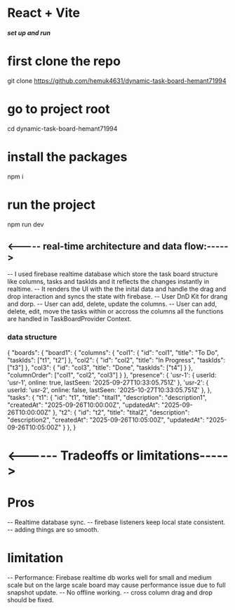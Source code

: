# React + Vite

##### set up and run 
# first clone the repo
git clone https://github.com/hemuk4631/dynamic-task-board-hemant71994
# go to project root
cd dynamic-task-board-hemant71994
# install the packages
npm i
# run the project
npm run dev

## <----- real-time architecture and data flow:----->
-- I used firebase realtime database which store the task board structure like columns, tasks and taskIds and it reflects the changes instantly in realtime.
-- It renders the UI with the the inital data and handle the drag and drop interaction and syncs the state with firebase.
-- User DnD Kit for drang and dorp.
-- User can add, delete, update the columns.
-- User can add, delete, edit, move the tasks within or accross the columns all the functions are handled in TaskBoardProvider Context.
### data structure
{
    "boards": {
      "board1": {
        "columns": {
          "col1": { "id": "col1", "title": "To Do", "taskIds": ["t1", "t2"] },
          "col2": { "id": "col2", "title": "In Progress", "taskIds": ["t3"] },
          "col3": { "id": "col3", "title": "Done", "taskIds": ["t4"] }
        },
        "columnOrder": ["col1", "col2", "col3"]
      }
    },
    "presence": {
    'usr-1': {
    userId: 'usr-1',
    online: true,
    lastSeen: '2025-09-27T10:33:05.751Z'
    },
    'usr-2': {
    userId: 'usr-2',
    online: false,
    lastSeen: '2025-10-27T10:33:05.751Z'
    },
    },
    "tasks": {
      "t1": { "id": "t1", "title": "tital1", "description": "description1", "createdAt": "2025-09-26T10:00:00Z", "updatedAt": "2025-09-26T10:00:00Z" },
      "t2": { "id": "t2", "title": "tital2", "description": "description2", "createdAt": "2025-09-26T10:05:00Z", "updatedAt": "2025-09-26T10:05:00Z" }
    },
  }

  # <------ Tradeoffs or limitations----->
  # Pros
  -- Realtime database sync.
  -- firebase listeners keep local state consistent.
  -- adding things are so smooth.
  # limitation
-- Performance: Firebase realtime db works well for small and medium scale but on the large scale board may cause performance issue due to full snapshot update.
-- No offline working.
-- cross column drag and drop should be fixed.

